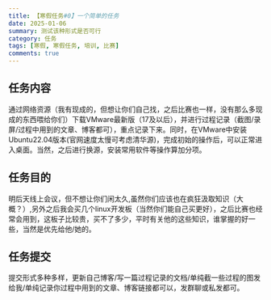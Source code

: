 ```yaml
---
title: 【寒假任务#0】一个简单的任务
date: 2025-01-06
summary: 测试该种形式是否可行
category: 任务
tags: [寒假, 寒假任务, 培训, 比赛]
comments: true
---
```


## 任务内容

通过网络资源（我有现成的，但想让你们自己找，之后比赛也一样，没有那么多现成的东西喂给你们）下载VMware最新版（17及以后），并进行过程记录（截图/录屏/过程中用到的文章、博客都可），重点记录下来。同时，在VMware中安装Ubuntu22.04版本(官网速度太慢可考虑清华源)，完成初始的操作后，可以正常进入桌面。当然，之后进行换源，安装常用软件等操作算加分项。

## 任务目的

明后天线上会议，但不想让你们闲太久,虽然你们应该也在疯狂汲取知识（大概？）,另外之后我会买几个linux开发板（当然你们能自己买更好），之后比赛也经常会用到，这板子比较贵，买不了多少，平时有关他的这些知识，谁掌握的好一些，当然是优先给他/她的。

## 任务提交

提交形式多种多样，更新自己博客/写一篇过程记录的文档/单纯截一些过程的图发给我/单纯记录你过程中用到的文章、博客链接都可以，发群聊或私发都可。
